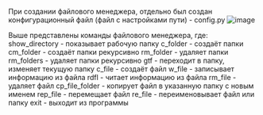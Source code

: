 При создании файлового менеджера, отдельно был создан конфигурационный файл (файл с настройками пути) - config.py
![image](https://user-images.githubusercontent.com/90458771/140721556-70df4797-8e8a-4dbb-8339-e9c4ce76012c.png)


Выше представлены команды файлового менеджера, где:
show_directory - показывает рабочую папку
c_folder - создаёт папки
cm_folder - создаёт папки рекурсивно
rm_folder - удаляет папки
rm_folders - удаляет папки рекурсивно
gtf - переходит в папку, изменяет текущую папку
с_file - создаёт файл
w_file - записывает информацию из файла
rdfl - читает информацию из файла
rm_file - удаляет файл
cp_file_folder - копирует файл в указанную папку с новым именем
rep_file - перемещает файл
re_file - переименовывает файл или папку
exit - выходит из программы
